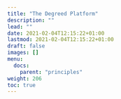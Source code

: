 ```yaml
---
title: "The Degreed Platform"
description: ""
lead: ""
date: 2021-02-04T12:15:22+01:00
lastmod: 2021-02-04T12:15:22+01:00
draft: false
images: []
menu:
  docs:
    parent: "principles"
weight: 206
toc: true
---
```


